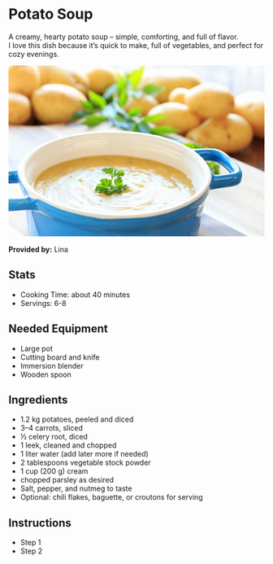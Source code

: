 # Potato Soup
A creamy, hearty potato soup – simple, comforting, and full of flavor.  
I love this dish because it’s quick to make, full of vegetables, and perfect for cozy evenings.  

![Grünkohl](../img/potato_soup.jpg)

**Provided by:** Lina

## Stats
- Cooking Time: about 40 minutes  
- Servings: 6-8 

## Needed Equipment
- Large pot  
- Cutting board and knife  
- Immersion blender  
- Wooden spoon

## Ingredients
- 1.2 kg potatoes, peeled and diced  
- 3–4 carrots, sliced  
- ½ celery root, diced  
- 1 leek, cleaned and chopped  
- 1 liter water (add later more if needed)
- 2 tablespoons vegetable stock powder 
- 1 cup (200 g) cream  
- chopped parsley as desired  
- Salt, pepper, and nutmeg to taste  
- Optional: chili flakes, baguette, or croutons for serving

## Instructions
- Step 1
- Step 2